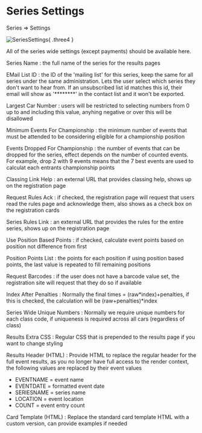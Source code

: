 # Series Settings

Series &#x21D2; Settings

![SeriesSettings](/images/seriessettings.png){ .three4 }

All of the series wide settings (except payments) should be available here.


Series Name
: the full name of the series for the results pages

EMail List ID
: the ID of the 'mailing list' for this series, keep the same for all series under the same administration.  Lets the user select which series they don't want to hear from.  If an unsubscribed list id matches this id, their email will show as '********' in the contact list and it won't be exported.

Largest Car Number
: users will be restricted to selecting numbers from 0 up to and including this value, anyhing negative or over this will be disallowed

Minimum Events For Championship
: the minimum number of events that must be attended to be considering eligible for a championship position

Events Dropped For Championship
: the number of events that can be dropped for the series, effect depends on the number of counted events.  For example, drop 2 with 9 events means that the 7 best events are used to calculat each entrants championship points

Classing Link Help
: an external URL that provides classing help, shows up on the registration page

Request Rules Ack
: if checked, the registration page will request that users read the rules page and acknowledge them, also shows as a check box on the registration cards

Series Rules Link
: an external URL that provides the rules for the entire series, shows up on the registration page

Use Position Based Points
: if checked, calculate event points based on position not difference from first

Position Points List
: the points for each position if using position based points, the last value is repeated to fill remaining positions

Request Barcodes
: if the user does not have a barcode value set, the registration site will request that they do so if available

Index After Penalties
: Normally the final times = (raw*index)+penalties, if this is checked, the calculation will be (raw+penalties)*index

Series Wide Unique Numbers
: Normally we require unique numbers for each class code, if uniqueness is required across all cars (regardless of class)

Results Extra CSS
: Regular CSS that is prepended to the results page if you want to change styling

Results Header (HTML)
: Provide HTML to replace the regular header for the full event results, as you no longer have full access to the render
context, the following values are replaced by their event values
* EVENTNAME  = event name
* EVENTDATE  = formatted event date
* SERIESNAME = series name
* LOCATION   = event location
* COUNT      = event entry count

Card Template (HTML)
: Replace the standard card template HTML with a custom version, can provide examples if needed